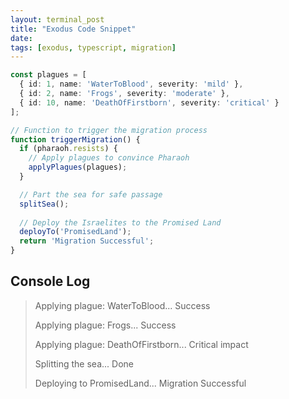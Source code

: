 ```yaml
---
layout: terminal_post
title: "Exodus Code Snippet"
date: 
tags: [exodus, typescript, migration]
---
```


```ts
const plagues = [
  { id: 1, name: 'WaterToBlood', severity: 'mild' },
  { id: 2, name: 'Frogs', severity: 'moderate' },
  { id: 10, name: 'DeathOfFirstborn', severity: 'critical' }
];

// Function to trigger the migration process
function triggerMigration() {
  if (pharaoh.resists) {
    // Apply plagues to convince Pharaoh
    applyPlagues(plagues);
  }

  // Part the sea for safe passage
  splitSea();
  
  // Deploy the Israelites to the Promised Land
  deployTo('PromisedLand');
  return 'Migration Successful';
}
```

## **Console Log**
> Applying plague: WaterToBlood... Success
> 
> Applying plague: Frogs... Success
> 
> Applying plague: DeathOfFirstborn... Critical impact
> 
> Splitting the sea... Done
> 
> Deploying to PromisedLand... Migration Successful